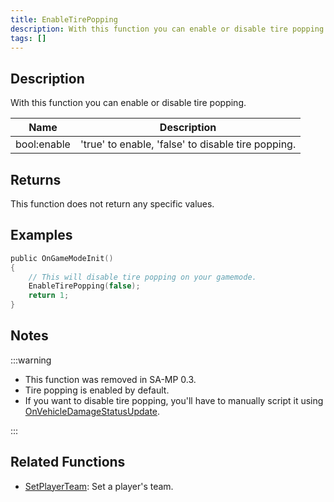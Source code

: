 ```yaml
---
title: EnableTirePopping
description: With this function you can enable or disable tire popping.
tags: []
---
```


## Description

With this function you can enable or disable tire popping.

| Name        | Description                                        |
| ----------- | -------------------------------------------------- |
| bool:enable | 'true' to enable, 'false' to disable tire popping. |

## Returns

This function does not return any specific values.

## Examples

```c
public OnGameModeInit()
{
    // This will disable tire popping on your gamemode.
    EnableTirePopping(false);
    return 1;
}
```

## Notes

:::warning

- This function was removed in SA-MP 0.3.
- Tire popping is enabled by default.
- If you want to disable tire popping, you'll have to manually script it using [OnVehicleDamageStatusUpdate](OnVehicleDamageStatusUpdate).

:::

## Related Functions

- [SetPlayerTeam](SetPlayerTeam): Set a player's team.
